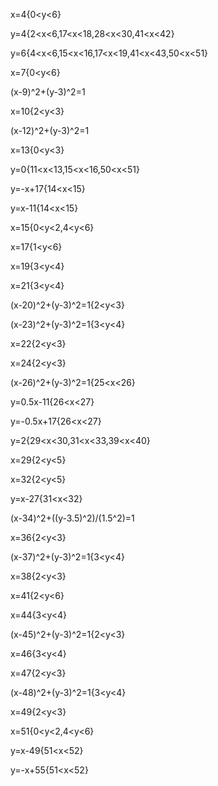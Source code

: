 x=4{0<y<6}

y=4{2<x<6,17<x<18,28<x<30,41<x<42}

y=6{4<x<6,15<x<16,17<x<19,41<x<43,50<x<51}

x=7{0<y<6}

(x-9)^2+(y-3)^2=1

x=10{2<y<3}

(x-12)^2+(y-3)^2=1

x=13{0<y<3}

y=0{11<x<13,15<x<16,50<x<51}

y=-x+17{14<x<15}

y=x-11{14<x<15}

x=15{0<y<2,4<y<6}

x=17{1<y<6}

x=19{3<y<4}

x=21{3<y<4}

(x-20)^2+(y-3)^2=1{2<y<3}

(x-23)^2+(y-3)^2=1{3<y<4}

x=22{2<y<3}

x=24{2<y<3}

(x-26)^2+(y-3)^2=1{25<x<26}

y=0.5x-11{26<x<27}

y=-0.5x+17{26<x<27}

y=2{29<x<30,31<x<33,39<x<40}

x=29{2<y<5}

x=32{2<y<5}

y=x-27{31<x<32}

(x-34)^2+((y-3.5)^2)/(1.5^2)=1

x=36{2<y<3}

(x-37)^2+(y-3)^2=1{3<y<4}

x=38{2<y<3}

x=41{2<y<6}

x=44{3<y<4}

(x-45)^2+(y-3)^2=1{2<y<3}

x=46{3<y<4}

x=47{2<y<3}

(x-48)^2+(y-3)^2=1{3<y<4}

x=49{2<y<3}

x=51{0<y<2,4<y<6}

y=x-49{51<x<52}

y=-x+55{51<x<52}